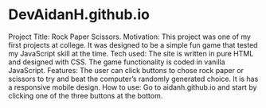 # DevAidanH.github.io
Project Title: Rock Paper Scissors. 
Motivation: This project was one of my first projects at college. It was designed to be a simple fun game that tested my JavaScript skill at the time.
Tech used: The site is written in pure HTML and designed with CSS. The game functionality is coded in vanilla JavaScript.
Features: The user can click buttons to chose rock paper or scissors to try and beat the computer’s randomly generated choice. It is has a responsive mobile design.
How to use: Go to aidanh.github.io and start by clicking one of the three buttons at the bottom.
